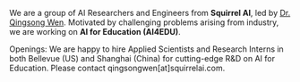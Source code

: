 We are a group of AI Researchers and Engineers from **Squirrel AI**, led by [Dr. Qingsong Wen](https://sites.google.com/site/qingsongwen8/). Motivated by challenging problems arising from industry, we are working on **AI for Education (AI4EDU)**.

Openings: We are happy to hire Applied Scientists and Research Interns in both Bellevue (US) and Shanghai (China) for cutting-edge R&D on AI for Education. Please contact qingsongwen[at]squirrelai.com.
